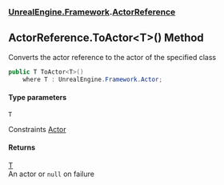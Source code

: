 ### [UnrealEngine.Framework](./UnrealEngine-Framework.md 'UnrealEngine.Framework').[ActorReference](./ActorReference.md 'UnrealEngine.Framework.ActorReference')
## ActorReference.ToActor&lt;T&gt;() Method
Converts the actor reference to the actor of the specified class  
```csharp
public T ToActor<T>()
    where T : UnrealEngine.Framework.Actor;
```
#### Type parameters
<a name='UnrealEngine-Framework-ActorReference-ToActor-T-()-T'></a>
`T`  

Constraints [Actor](./Actor.md 'UnrealEngine.Framework.Actor')  
  
#### Returns
[T](#UnrealEngine-Framework-ActorReference-ToActor-T-()-T 'UnrealEngine.Framework.ActorReference.ToActor&lt;T&gt;().T')  
An actor or `null` on failure  
